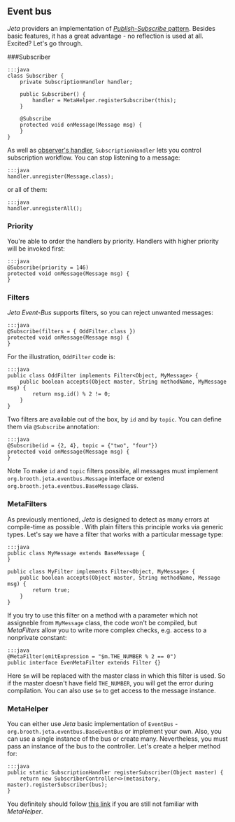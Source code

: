 <div class="page-header">
    <h2>Event bus</h2>
</div>

*Jeta* providers an implementation of [*Publish-Subscribe* pattern](https://en.wikipedia.org/wiki/Publish-subscribe_pattern). Besides basic features, it has a great advantage - no reflection is used at all. Excited? Let's go through.

###Subscriber

    :::java
    class Subscriber {
        private SubscriptionHandler handler;

        public Subscriber() {
            handler = MetaHelper.registerSubscriber(this);
        }

        @Subscribe
        protected void onMessage(Message msg) {
        }
    }

As well as [observer's handler](/guide/observer.html), `SubscriptionHandler` lets you control subscription workflow. You can stop listening to a message:

    :::java
    handler.unregister(Message.class);

or all of them:

    :::java
    handler.unregisterAll();

### Priority

You're able to order the handlers by priority. Handlers with higher priority will be invoked first:

    :::java
    @Subscribe(priority = 146)
    protected void onMessage(Message msg) {
    }

### Filters

*Jeta Event-Bus* supports filters, so you can reject unwanted messages:

    :::java
    @Subscribe(filters = { OddFilter.class })
    protected void onMessage(Message msg) {
    }

For the illustration, `OddFilter` code is:

    :::java
    public class OddFilter implements Filter<Object, MyMessage> {
        public boolean accepts(Object master, String methodName, MyMessage msg) {
            return msg.id() % 2 != 0;
        }
    }

Two filters are available out of the box, by `id` and by `topic`. You can define them via `@Subscribe` annotation:

    :::java
    @Subscribe(id = {2, 4}, topic = {"two", "four"})
    protected void onMessage(Message msg) {
    }

<span class="label label-info">Note</span> To make `id` and `topic` filters possible, all messages must implement `org.brooth.jeta.eventbus.Message` interface or extend `org.brooth.jeta.eventbus.BaseMessage` class.


### MetaFilters

As previously mentioned, *Jeta* is designed to detect as many errors at compile-time as possible . With plain filters this principle works via generic types. Let's say we have a filter that works with a particular message type:

    :::java
    public class MyMessage extends BaseMessage {
    }

    public class MyFilter implements Filter<Object, MyMessage> {
        public boolean accepts(Object master, String methodName, Message msg) {
            return true;
        }
    }

If you try to use this filter on a method with a parameter which not assigneble from `MyMessage` class, the code won't be compiled, but *MetaFilters* allow you to write more complex checks, e.g. access to a nonprivate constant:

    :::java
    @MetaFilter(emitExpression = "$m.THE_NUMBER % 2 == 0")
    public interface EvenMetaFilter extends Filter {}


Here `$m` will be replaced with the master class in which this filter is used. So if the master doesn't have field `THE_NUMBER`, you will get the error during compilation. You can also use `$e` to get access to the message instance.


### MetaHelper

You can either use *Jeta* basic implementation of `EventBus` - `org.brooth.jeta.eventbus.BaseEventBus` or implement your own. Also, you can use a single instance of the bus or create many. Nevertheless, you must pass an instance of the bus to the controller. Let's create a helper method for:

    :::java
    public static SubscriptionHandler registerSubscriber(Object master) {
        return new SubscriberController<>(metasitory, master).registerSubscriber(bus);
    }

You definitely should follow [this link](/guide/meta-helper.html) if you are still not familiar with *MetaHelper*.

